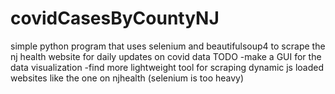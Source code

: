 # covidCasesByCountyNJ
simple python program that uses selenium and beautifulsoup4 to scrape the nj health website for daily updates on covid data
TODO
  -make a GUI for the data visualization
  -find more lightweight tool for scraping dynamic js loaded websites like the one on njhealth (selenium is too heavy)
